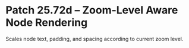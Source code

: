 # Patch 25.72d – Zoom-Level Aware Node Rendering

Scales node text, padding, and spacing according to current zoom level.

